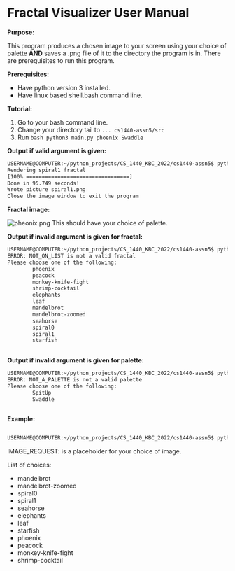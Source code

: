 # Fractal Visualizer User Manual

**Purpose:**

This program produces a chosen image to your screen using your choice of palette **AND** saves a .png file of it to the directory the program is in.
There are prerequisites to run this program.

**Prerequisites:**

- Have python version 3 installed.
- Have linux based shell.bash command line.

**Tutorial:**

1) Go to your bash command line.
2) Change your directory tail to `... cs1440-assn5/src`
3) Run ```bash python3 main.py phoenix Swaddle```

**Output if valid argument is given:**

```bash
USERNAME@COMPUTER:~/python_projects/CS_1440_KBC_2022/cs1440-assn5$ python3 src/main.py spiral1
Rendering spiral1 fractal
[100% =================================]
Done in 95.749 seconds!
Wrote picture spiral1.png
Close the image window to exit the program
```
**Fractal image:**

![pheonix.png](pheonix.png) This should have your choice of palette.

**Output if invalid argument is given for fractal:**

```bash
USERNAME@COMPUTER:~/python_projects/CS_1440_KBC_2022/cs1440-assn5$ python3 src/main.py NOT_ON_LIST
ERROR: NOT_ON_LIST is not a valid fractal
Please choose one of the following:
        phoenix
        peacock
        monkey-knife-fight
        shrimp-cocktail
        elephants
        leaf
        mandelbrot
        mandelbrot-zoomed
        seahorse
        spiral0
        spiral1
        starfish
       
```

**Output if invalid argument is given for palette:**
```bash
USERNAME@COMPUTER:~/python_projects/CS_1440_KBC_2022/cs1440-assn5$ python3 src/main.py NOT_ON_LIST
ERROR: NOT_A_PALETTE is not a valid palette
Please choose one of the following:
        SpitUp
        Swaddle
       
```

**Example:**

```bash

USERNAME@COMPUTER:~/python_projects/CS_1440_KBC_2022/cs1440-assn5$ python3 main.py IMAGE_REQUEST 

```
IMAGE_REQUEST: is a placeholder for your choice of image.

List of choices:
- mandelbrot
- mandelbrot-zoomed
- spiral0
- spiral1
- seahorse
- elephants
- leaf
- starfish
- phoenix
- peacock
- monkey-knife-fight
- shrimp-cocktail